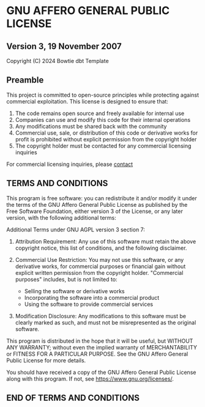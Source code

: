# GNU AFFERO GENERAL PUBLIC LICENSE
## Version 3, 19 November 2007

Copyright (C) 2024 Bowtie dbt Template

## Preamble

This project is committed to open-source principles while protecting
against commercial exploitation. This license is designed to ensure that:

1. The code remains open source and freely available for internal use
2. Companies can use and modify this code for their internal operations
3. Any modifications must be shared back with the community
4. Commercial use, sale, or distribution of this code or derivative works
   for profit is prohibited without explicit permission from the copyright holder
5. The copyright holder must be contacted for any commercial licensing inquiries

For commercial licensing inquiries, please [contact](https://www.linkedin.com/in/victordecoster/)

## TERMS AND CONDITIONS

This program is free software: you can redistribute it and/or modify
it under the terms of the GNU Affero General Public License as published by
the Free Software Foundation, either version 3 of the License, or any later version, with the following additional terms:

Additional Terms under GNU AGPL version 3 section 7:

1. Attribution Requirement:
   Any use of this software must retain the above copyright notice,
   this list of conditions, and the following disclaimer.

2. Commercial Use Restriction:
   You may not use this software, or any derivative works, for commercial
   purposes or financial gain without explicit written permission from
   the copyright holder. "Commercial purposes" includes, but is not limited
   to:
   - Selling the software or derivative works
   - Incorporating the software into a commercial product
   - Using the software to provide commercial services

3. Modification Disclosure:
   Any modifications to this software must be clearly marked as such,
   and must not be misrepresented as the original software.

This program is distributed in the hope that it will be useful,
but WITHOUT ANY WARRANTY; without even the implied warranty of
MERCHANTABILITY or FITNESS FOR A PARTICULAR PURPOSE. See the
GNU Affero General Public License for more details.

You should have received a copy of the GNU Affero General Public License
along with this program. If not, see <https://www.gnu.org/licenses/>.

## END OF TERMS AND CONDITIONS
